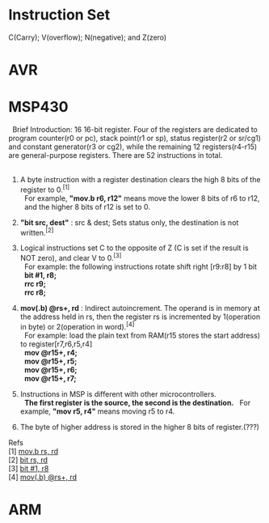 # Instruction Set
C(Carry); V(overflow); N(negative); and Z(zero)

# AVR

# MSP430
&nbsp;&nbsp;Brief Introduction: 16 16-bit register. Four of the registers are dedicated to program counter(r0 or pc), stack point(r1 or sp), status register(r2 or sr/cg1) and constant generator(r3 or cg2), while the remaining 12 registers(r4-r15) are general-purpose registers. There are 52 instructions in total.<br><br>

1. A byte instruction with a register destination clears the high 8 bits of the register to 0.<sup>[1]</sup><br>
&nbsp;&nbsp;For example, <b>"mov.b r6, r12"</b> means move the lower 8 bits of r6 to r12,<br>
&nbsp;&nbsp;and the higher 8 bits of r12 is set to 0.<br>

2. <b>"bit src, dest"</b> : src & dest; Sets status only, the destination is not written.<sup>[2]</sup><br>

3. Logical instructions set C to the opposite of Z (C is set if the result is NOT zero), and clear V to 0.<sup>[3]</sup><br>
&nbsp;&nbsp;For example: the following instructions rotate shift right [r9:r8] by 1 bit<br>
&nbsp;&nbsp;<b>bit	#1,	r8;</b><br>
&nbsp;&nbsp;<b>rrc	r9;</b><br>
&nbsp;&nbsp;<b>rrc	r8;</b><br>

4. <b>mov(.b) @rs+, rd</b> : Indirect autoincrement. The operand is in memory at the address held in rs, then the register rs is incremented by 1(operation in byte) or 2(operation in word).<sup>[4]</sup><br>
&nbsp;&nbsp;For example: load the plain text from RAM(r15 stores the start address) to register[r7,r6,r5,r4]<br>
&nbsp;&nbsp;<b>mov    @r15+,    r4;</b><br>
&nbsp;&nbsp;<b>mov    @r15+,    r5;</b><br>
&nbsp;&nbsp;<b>mov    @r15+,    r6;</b><br>
&nbsp;&nbsp;<b>mov    @r15+,    r7;</b><br>

5. Instructions in MSP is different with other microcontrollers.<br>
&nbsp;&nbsp;<b>The first register is the source, the second is the destination.</b>
&nbsp;&nbsp;For example, <b>"mov r5, r4"</b> means moving r5 to r4.

6. The byte of higher address is stored in the higher 8 bits of register.(???)<br>

Refs<br>
[1] <a href="http://mspgcc.sourceforge.net/manual/x214.html">mov.b rs, rd</a><br>
[2] <a href="http://mspgcc.sourceforge.net/manual/x223.html">bit rs, rd</a><br>
[3] <a href="http://mspgcc.sourceforge.net/manual/x82.html">bit	#1,	r8</a><br>
[4] <a href="http://www.ece.utep.edu/courses/web3376/Links_files/MSP430%20Quick%20Reference.pdf">mov(.b) @rs+, rd</a><br>

# ARM
